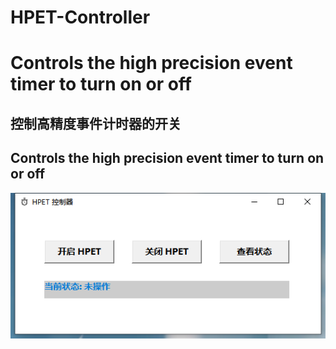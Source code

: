 # HPET-Controller
Controls the high precision event timer to turn on or off
=======
## 控制高精度事件计时器的开关  
## Controls the high precision event timer to turn on or off

![demo](demo_pic\picture.png)
